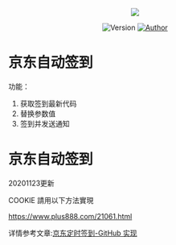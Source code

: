 <p align="center">
    <img src="https://cdn.jsdelivr.net/gh/ruicky/ruicky.github.io/2020/06/05/jd-sign/0.png">
</p>
  
<p align="center">
    <img alt="Version" src="https://img.shields.io/badge/release-0.0.1-blue"/>
    <a href="https://github.com/ruicky">
        <img alt="Author" src="https://img.shields.io/badge/author-ruicky-blueviolet"/>
    </a>
</p>

# 京东自动签到
功能：
1. 获取签到最新代码
2. 替换参数值
3. 签到并发送通知


# 京东自动签到

20201123更新 

COOKIE 請用以下方法實現

https://www.plus888.com/21061.html
 


详情参考文章:[京东定时签到-GitHub 实现](https://ruicky.me/2020/06/05/jd-sign/)




 
